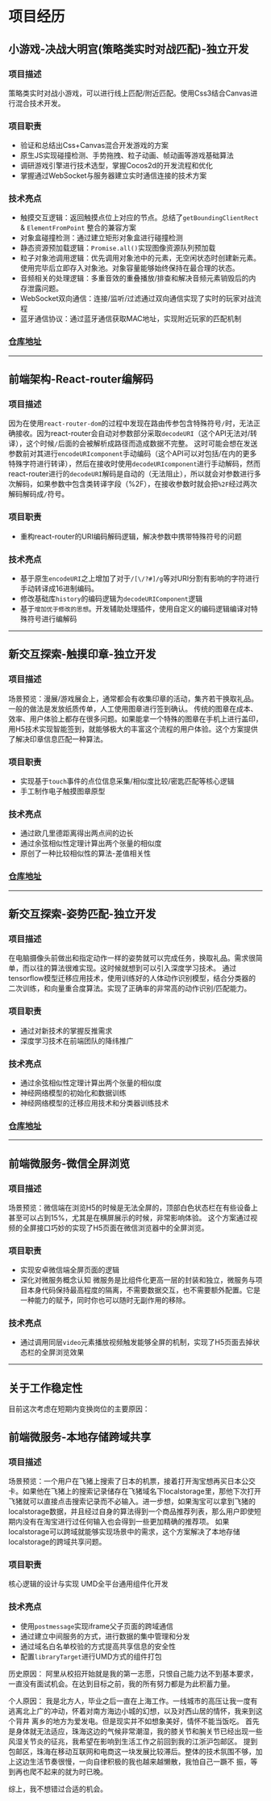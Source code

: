 # 项目经历

## 小游戏-决战大明宫(策略类实时对战匹配)-独立开发

### 项目描述
策略类实时对战小游戏，可以进行线上匹配/附近匹配。使用Css3结合Canvas进行混合技术开发。

### 项目职责
* 验证和总结出Css+Canvas混合开发游戏的方案
* 原生JS实现碰撞检测、手势拖拽、粒子动画、帧动画等游戏基础算法
* 调研游戏引擎进行技术选型，掌握Cocos2d的开发流程和优化
* 掌握通过WebSocket与服务器建立实时通信连接的技术方案

### 技术亮点
* 触摸交互逻辑：返回触摸点位上对应的节点。总结了`getBoundingClientRect` & `ElementFromPoint` 整合的兼容方案
* 对象盒碰撞检测：通过建立矩形对象盒进行碰撞检测
* 静态资源预加载逻辑：`Promise.all()`实现图像资源队列预加载
* 粒子对象池调用逻辑：优先调用对象池中的元素，无空闲状态时创建新元素。使用完毕后立即存入对象池。对象容量能够始终保持在最合理的状态。
* 音频相关的处理逻辑：多重音效的重叠播放/排查和解决音频元素销毁后的内存泄露问题。
* WebSocket双向通信：连接/监听/过滤通过双向通信实现了实时的玩家对战流程
* 蓝牙通信协议：通过蓝牙通信获取MAC地址，实现附近玩家的匹配机制

### [仓库地址](https://github.com/browniu/decisivebattle)

----------------------------------------------

## 前端架构-React-router编解码

### 项目描述
因为在使用`react-router-dom`的过程中发现在路由传参包含特殊符号`/`时，无法正确接收。因为react-router会自动对参数部分采取`decodeURI`（这个API无法对/转译），这个时候`/`后面的会被解析成路径而造成数据不完整。
这时可能会想在发送参数前对其进行`encodeURIcomponent`手动编码（这个API可以对包括/在内的更多特殊字符进行转译），然后在接收时使用`decodeURIcomponent`进行手动解码，然而react-router进行的`decodeURI`解码是自动的（无法阻止），所以就会对参数进行多次解码，如果参数中包含类转译字段（%2F），在接收参数时就会把`%2F`经过两次解码解码成`/`符号。

### 项目职责
* 重构react-router的URI编码解码逻辑，解决参数中携带特殊符号的问题

### 技术亮点
* 基于原生`encodeURI`之上增加了对于`/[\/?#]/g`等对URI分割有影响的字符进行手动转译成16进制编码。
* 修改基础库`history`的编码逻辑为`decodeURIComponent`逻辑
* 基于`增加优于修改的思想`。开发辅助处理插件，使用自定义的编码逻辑编译对特殊符号进行编解码

----------------------------------------------

## 新交互探索-触摸印章-独立开发

### 项目描述
场景预览：漫展/游戏展会上，通常都会有收集印章的活动，集齐若干换取礼品。一般的做法是发放纸质传单，人工使用图章进行签到确认。
传统的图章在成本、效率、用户体验上都存在很多问题。如果能拿一个特殊的图章在手机上进行盖印，用H5技术实现智能签到，就能够极大的丰富这个流程的用户体验。这个方案提供了解决印章信息匹配一种算法。

### 项目职责
* 实现基于`touch`事件的点位信息采集/相似度比较/密匙匹配等核心逻辑
* 手工制作电子触摸图章原型

### 技术亮点
* 通过欧几里德距离得出两点间的边长
* 通过余弦相似性定理计算出两个张量的相似度
* 原创了一种比较相似性的算法-差值相关性

### [仓库地址](https://github.com/browniu/stampCode)

----------------------------------------------

## 新交互探索-姿势匹配-独立开发

### 项目描述
在电脑摄像头前做出和指定动作一样的姿势就可以完成任务，换取礼品。需求很简单，而以往的算法很难实现。这时候就想到可以引入深度学习技术。
通过tensorflow模型迁移应用技术，使用训练好的人体动作识别模型，结合分类器的二次训练，和向量重合度算法。实现了正确率的非常高的动作识别/匹配能力。

### 项目职责
* 通过对新技术的掌握反推需求
* 深度学习技术在前端团队的降纬推广

### 技术亮点
* 通过余弦相似性定理计算出两个张量的相似度
* 神经网络模型的初始化和数据训练
* 神经网络模型的迁移应用技术和分类器训练技术

### [仓库地址](https://github.com/browniu/shakeYhead)

----------------------------------------------

## 前端微服务-微信全屏浏览

### 项目描述
场景预览：微信端在浏览H5的时候是无法全屏的，顶部白色状态栏在有些设备上甚至可以占到15%，尤其是在横屏展示的时候，非常影响体验。
这个方案通过视频的全屏接口巧妙的实现了H5页面在微信浏览器中的全屏浏览。

### 项目职责
* 实现安卓微信端全屏页面的逻辑
* 深化对微服务概念认知
微服务是比组件化更高一层的封装和独立，微服务与项目本身代码保持最高程度的隔离，不需要数据交互，也不需要额外配置。它是一种能力的赋予，同时你也可以随时无副作用的移除。

### 技术亮点
* 通过调用同层`video`元素播放视频触发能够全屏的机制，实现了H5页面去掉状态栏的全屏浏览效果

----------------------------------------------

## 关于工作稳定性
目前这次考虑在短期内变换岗位的主要原因：

## 前端微服务-本地存储跨域共享

### 项目描述
场景预览：一个用户在飞猪上搜索了日本的机票，接着打开淘宝想再买日本公交卡。如果他在飞猪上的搜索记录储存在飞猪域名下localstorage里，那他下次打开飞猪就可以直接点击搜索记录而不必输入。进一步想，如果淘宝可以拿到飞猪的localstorage数据，并且经过自身的算法得到一个商品推荐列表，那么用户即使短期内没有在淘宝进行过任何输入也会得到一些更加精确的推荐项。
如果localstorage可以跨域就能够实现场景中的需求，这个方案解决了本地存储localstorage的跨域共享问题。

### 项目职责
核心逻辑的设计与实现
UMD全平台通用组件化开发

### 技术亮点
* 使用`postmessage`实现iframe父子页面的跨域通信
* 通过建立中间服务的方式，进行数据的集中管理和分发
* 通过域名白名单校验的方式提高共享信息的安全性
* 配置`libraryTarget`进行UMD方式的组件打包


历史原因：
阿里从校招开始就是我的第一志愿，只恨自己能力达不到基本要求，一直没有面试机会。在达到目标之前，我的所有努力都是为此积蓄力量。

个人原因：
我是北方人，毕业之后一直在上海工作。一线城市的高压让我一度有逃离北上广的冲动，怀着对南方海边小城的幻想，以及对西山居的情怀，我来到这个背井
离乡的地方为爱发电。但是现实并不如想象美好，情怀不能当饭吃。
首先是身体就无法适应，珠海这边的气候非常潮湿，我的膝关节和腕关节已经出现一些风湿关节炎的征兆，我希望在影响到生活工作之前回到我的江浙沪包邮区。
提到包邮区，珠海在移动互联网和电商这一块发展比较滞后。整体的技术氛围不够，加上这边生活节奏很慢，一向自律积极的我也越来越懒散，我怕自己一蹶不
振，等到再也爬不起来的就为时已晚。

综上，我不想错过合适的机会。


